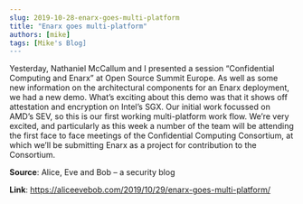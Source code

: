 ```yaml
---
slug: 2019-10-28-enarx-goes-multi-platform
title: "Enarx goes multi-platform"
authors: [mike]
tags: [Mike's Blog]
---
```

Yesterday, Nathaniel McCallum and I presented a session “Confidential Computing and Enarx” at Open Source Summit Europe. As well as some new information on the architectural components for an Enarx deployment, we had a new demo. What’s exciting about this demo was that it shows off attestation and encryption on Intel’s SGX. Our initial work focussed on AMD’s SEV, so this is our first working multi-platform work flow. We’re very excited, and particularly as this week a number of the team will be attending the first face to face meetings of the Confidential Computing Consortium, at which we’ll be submitting Enarx as a project for contribution to the Consortium.

**Source**: Alice, Eve and Bob – a security blog

**Link**: https://aliceevebob.com/2019/10/29/enarx-goes-multi-platform/